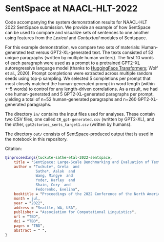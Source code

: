 # SentSpace at NAACL-HLT-2022

Code accompanying the system demonstration results for NAACL-HLT 2022 SentSpace submission.
We provide an example of how SentSpace can be used to compare and visualize sets of sentences to one another using features from the _Lexical_ and _Contextual_ modules of Sentspace.

For this example demonstration, we compare two sets of materials: Human-generated text versus GPT2-XL-generated text. The texts consisted of 52 unique paragraphs {written by multiple human writers}. 
The first 10 words of each paragraph were used as a prompt to a pretrained GPT2-XL autoregressive language model (thanks to [HuggingFace Transformers](https://huggingface.co/docs/transformers/index); Wolf et al., 2020). Prompt completions were extracted across multiple random seeds using top-p sampling. We selected 5 completions per prompt that most closely matched the human-generated prompt in word length (within +-5 words) to control for any length-driven correlations. As a result, we had one human-generated and 5 GPT2-XL-generated paragraphs per prompt, 
yielding a total of n=52 human-generated paragraphs and n=260 GPT2-XL-generated paragraphs.

The directory `in/` contains the input files used for analyses. These contain two CSV files, one called `CR_gpt-generated.csv` (written by GPT2-XL), and the other, `gpt2stories_sents_target1.csv` (written by humans).

The directory `out/` consists of SentSpace-produced output that is used in the notebook in this repository.

Citation:
```bibtex
@inproceedings{tuckute-sathe-etal-2022-sentspace,
    title = "SentSpace: Large-Scale Benchmarking and Evaluation of Text using Cognitively Motivated Lexical, Syntactic, and Semantic Features",
    author = "Tuckute*, Greta  and
              Sathe*, Aalok  and
              Wang, Mingye  and
              Yoder, Harley  and
              Shain, Cory  and
              Fedorenko, Evelina",
    booktitle = "Proceedings of the 2022 Conference of the North American Chapter of the Association for Computational Linguistics: Human Language Technologies: Demonstrations",
    month = jul,
    year = "2022",
    address = "Seattle, WA, USA",
    publisher = "Association for Computational Linguistics",
    url = "TBD",
    doi = "TBD",
    pages = "TBD",
    abstract = " ",
}
```
